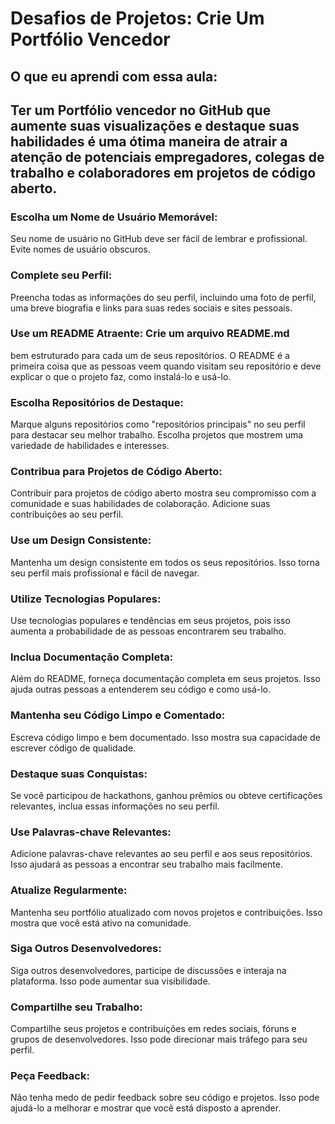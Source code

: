 # Desafios de Projetos: Crie Um Portfólio Vencedor

## O que eu aprendi com essa aula:

<h2>
Ter um <span>Portfólio vencedor no GitHub</span> que aumente suas visualizações e destaque suas habilidades é uma ótima maneira de atrair a atenção de potenciais empregadores, colegas de trabalho e colaboradores em projetos de código aberto.
</h2>

### <span> Escolha um Nome de Usuário Memorável:</span> 
Seu nome de usuário no GitHub deve ser fácil de lembrar e profissional. Evite nomes de usuário obscuros.

### <span> Complete seu Perfil:</span> 
Preencha todas as informações do seu perfil, incluindo uma foto de perfil, uma breve biografia e links para suas redes sociais e sites pessoais.

### <span> Use um README Atraente: Crie um arquivo README.md </span>
bem estruturado para cada um de seus repositórios. O README é a primeira coisa que as pessoas veem quando visitam seu repositório e deve explicar o que o projeto faz, como instalá-lo e usá-lo.

### <span> Escolha Repositórios de Destaque:</span> 
Marque alguns repositórios como "repositórios principais" no seu perfil para destacar seu melhor trabalho. Escolha projetos que mostrem uma variedade de habilidades e interesses.

### <span> Contribua para Projetos de Código Aberto:</span> 
Contribuir para projetos de código aberto mostra seu compromisso com a comunidade e suas habilidades de colaboração. Adicione suas contribuições ao seu perfil.

### <span> Use um Design Consistente:</span> 
Mantenha um design consistente em todos os seus repositórios. Isso torna seu perfil mais profissional e fácil de navegar.

### <span> Utilize Tecnologias Populares:</span> 
Use tecnologias populares e tendências em seus projetos, pois isso aumenta a probabilidade de as pessoas encontrarem seu trabalho.

### <span> Inclua Documentação Completa:</span> 
Além do README, forneça documentação completa em seus projetos. Isso ajuda outras pessoas a entenderem seu código e como usá-lo.

### <span> Mantenha seu Código Limpo e Comentado:</span> 
Escreva código limpo e bem documentado. Isso mostra sua capacidade de escrever código de qualidade.

### <span> Destaque suas Conquistas:</span> 
Se você participou de hackathons, ganhou prêmios ou obteve certificações relevantes, inclua essas informações no seu perfil.

### <span> Use Palavras-chave Relevantes:</span> 
Adicione palavras-chave relevantes ao seu perfil e aos seus repositórios. Isso ajudará as pessoas a encontrar seu trabalho mais facilmente.

### <span> Atualize Regularmente:</span> 
Mantenha seu portfólio atualizado com novos projetos e contribuições. Isso mostra que você está ativo na comunidade.

### <span>Siga Outros Desenvolvedores:</span> 
Siga outros desenvolvedores, participe de discussões e interaja na plataforma. Isso pode aumentar sua visibilidade.

### <span> Compartilhe seu Trabalho:</span> 
Compartilhe seus projetos e contribuições em redes sociais, fóruns e grupos de desenvolvedores. Isso pode direcionar mais tráfego para seu perfil.

### <span> Peça Feedback:</span> 
Não tenha medo de pedir feedback sobre seu código e projetos. Isso pode ajudá-lo a melhorar e mostrar que você está disposto a aprender.
